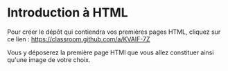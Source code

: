 # Introduction à HTML

Pour créer le dépôt qui contiendra vos premières pages HTML, cliquez sur ce lien : https://classroom.github.com/a/KVAlF-7Z

Vous y déposerez la première page HTMl que vous allez constituer ainsi qu'une image de votre choix.
